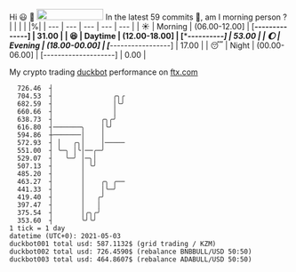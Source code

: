 Hi :smiley: :wave: <img src="https://jojoee.jojoee.com/api/utcnow" width="120" height="20">
In the latest 59 commits :bug:, am I morning person ? 
| | | | |%|
| --- | --- | --- | --- | --- |
| :sunny: | Morning | (06.00-12.00] | [******--------------] | 31.00 |
| :satisfied: | Daytime | (12.00-18.00] | [**********----------] | 53.00 |
| :moon: | Evening | (18.00-00.00] | [***-----------------] | 17.00 |
| :sleeping: | Night | (00.00-06.00] | [--------------------] | 0.00 |

My crypto trading [duckbot](https://github.com/jojoee/duckbot) performance on [ftx.com](https://ftx.com/#a=13144711)
```
  726.46  ┤
  704.53  ┤               ╭╮╭
  682.59  ┤               │╰╯
  660.66  ┤               │
  638.73  ┤            ╭╮╭╯
  616.80  ┤───────╮    │╰╯
  594.86  ┼───────│    │
  572.93  ┤ │   ╭╮│    │─────
  551.00  ┤ ╰─╮ │╰│──╭─╯
  529.07  ┤   ╰─╯ │─╮│
  507.13  ┤       │ ╰╯
  485.20  ┤       │
  463.27  ┤       │    ╭╮ ╭──
  441.33  ┤       │    │╰─╯
  419.40  ┤       │   ╭╯
  397.47  ┤       │   │
  375.54  ┤       │╭╮╭╯
  353.60  ┤       ╰╯╰╯
1 tick = 1 day
datetime (UTC+0): 2021-05-03
duckbot001 total usd: 587.1132$ (grid trading / KZM)
duckbot002 total usd: 726.4590$ (rebalance BNBBULL/USD 50:50)
duckbot003 total usd: 464.8607$ (rebalance ADABULL/USD 50:50)
```

